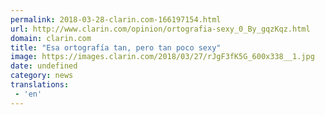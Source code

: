 ```yaml
---
permalink: 2018-03-28-clarin.com-166197154.html
url: http://www.clarin.com/opinion/ortografia-sexy_0_By_gqzKqz.html
domain: clarin.com
title: "Esa ortografía tan, pero tan poco sexy"
image: https://images.clarin.com/2018/03/27/rJgF3fK5G_600x338__1.jpg
date: undefined
category: news
translations: 
 - 'en'
---
```


